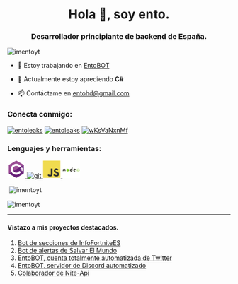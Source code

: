 <h1 align="center">Hola 👋, soy ento.</h1>
<h3 align="center">Desarrollador principiante de backend de España.</h3>

<p align="left"> <img src="https://komarev.com/ghpvc/?username=imentoyt&label=Profile%20views&color=0e75b6&style=flat" alt="imentoyt" /> </p>

- 🔭 Estoy trabajando en [EntoBOT](imentoyt.com/discord)

- 🌱 Actualmente estoy aprediendo **C#**

- 📫 Contáctame en [entohd@gmail.com](twitter.com/entoleaks)

<h3 align="left">Conecta conmigo:</h3>
<p align="left">
<a href="https://twitter.com/entoleaks" target="blank"><img align="center" src="https://raw.githubusercontent.com/rahuldkjain/github-profile-readme-generator/master/src/images/icons/Social/twitter.svg" alt="entoleaks" height="30" width="40" /></a>
<a href="https://instagram.com/entoleaks" target="blank"><img align="center" src="https://raw.githubusercontent.com/rahuldkjain/github-profile-readme-generator/master/src/images/icons/Social/instagram.svg" alt="entoleaks" height="30" width="40" /></a>
<a href="https://discord.gg/wKsVaNxnMf" target="blank"><img align="center" src="https://raw.githubusercontent.com/rahuldkjain/github-profile-readme-generator/master/src/images/icons/Social/discord.svg" alt="wKsVaNxnMf" height="30" width="40" /></a>
</p>

<h3 align="left">Lenguajes y herramientas:</h3>
<p align="left"> <a href="https://www.w3schools.com/cs/" target="_blank" rel="noreferrer"> <img src="https://raw.githubusercontent.com/devicons/devicon/master/icons/csharp/csharp-original.svg" alt="csharp" width="40" height="40"/> </a> <a href="https://git-scm.com/" target="_blank" rel="noreferrer"> <img src="https://www.vectorlogo.zone/logos/git-scm/git-scm-icon.svg" alt="git" width="40" height="40"/> </a> <a href="https://developer.mozilla.org/en-US/docs/Web/JavaScript" target="_blank" rel="noreferrer"> <img src="https://raw.githubusercontent.com/devicons/devicon/master/icons/javascript/javascript-original.svg" alt="javascript" width="40" height="40"/> </a> <a href="https://nodejs.org" target="_blank" rel="noreferrer"> <img src="https://raw.githubusercontent.com/devicons/devicon/master/icons/nodejs/nodejs-original-wordmark.svg" alt="nodejs" width="40" height="40"/> </a> </p>

<p>&nbsp;<img align="center" src="https://github-readme-stats.vercel.app/api?username=imentoyt&show_icons=true&locale=en" alt="imentoyt" /></p>

<p><img align="center" src="https://github-readme-streak-stats.herokuapp.com/?user=imentoyt&" alt="imentoyt" /></p>

---
#### Vistazo a mis proyectos destacados.
1. <a href="https://twitter.com/InfoFortniteES/status/1490083123564007425" target="_blank" rel="noreferrer">Bot de secciones de InfoFortniteES</a>
2. <a href="https://twitter.com/InfoFortniteES/status/1490113084672856069" target="_blank" rel="noreferrer">Bot de alertas de Salvar El Mundo</a>
3. <a href="https://twitter.com/entobot" target="_blank" rel="noreferrer">EntoBOT, cuenta totalmente automatizada de Twitter</a>
4. <a href="https://imentoyt.com/discord" target="_blank" rel="noreferrer">EntoBOT, servidor de Discord automatizado</a>
5. <a href="https://nite-api.com" target="_blank" rel="noreferrer">Colaborador de Nite-Api</a>

<!--
**imentoyt/imentoyt** is a ✨ _special_ ✨ repository because its `README.md` (this file) appears on your GitHub profile.

Here are some ideas to get you started:

- 🔭 I’m currently working on ...
- 🌱 I’m currently learning ...
- 👯 I’m looking to collaborate on ...
- 🤔 I’m looking for help with ...
- 💬 Ask me about ...
- 📫 How to reach me: ...
- 😄 Pronouns: ...
- ⚡ Fun fact: ...
-->
